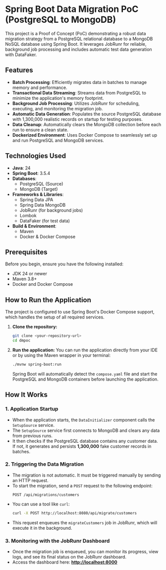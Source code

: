 # Spring Boot Data Migration PoC (PostgreSQL to MongoDB)

This project is a Proof of Concept (PoC) demonstrating a robust data migration strategy from a PostgreSQL relational database to a MongoDB NoSQL database using Spring Boot. It leverages JobRunr for reliable, background job processing and includes automatic test data generation with DataFaker.

## Features

-   **Batch Processing**: Efficiently migrates data in batches to manage memory and performance.
-   **Transactional Data Streaming**: Streams data from PostgreSQL to minimize the application's memory footprint.
-   **Background Job Processing**: Utilizes JobRunr for scheduling, executing, and monitoring the migration job.
-   **Automatic Data Generation**: Populates the source PostgreSQL database with 1,300,000 realistic records on startup for testing purposes.
-   **Data Cleanup**: Automatically clears the MongoDB collection before each run to ensure a clean state.
-   **Dockerized Environment**: Uses Docker Compose to seamlessly set up and run PostgreSQL and MongoDB services.

## Technologies Used

-   **Java**: 24
-   **Spring Boot**: 3.5.4
-   **Databases**:
    -   PostgreSQL (Source)
    -   MongoDB (Target)
-   **Frameworks & Libraries**:
    -   Spring Data JPA
    -   Spring Data MongoDB
    -   JobRunr (for background jobs)
    -   Lombok
    -   DataFaker (for test data)
-   **Build & Environment**:
    -   Maven
    -   Docker & Docker Compose

## Prerequisites

Before you begin, ensure you have the following installed:
-   JDK 24 or newer
-   Maven 3.8+
-   Docker and Docker Compose

## How to Run the Application

The project is configured to use Spring Boot's Docker Compose support, which handles the setup of all required services.

1.  **Clone the repository:**
    ```bash
    git clone <your-repository-url>
    cd dmpoc
    ```

2.  **Run the application:**
    You can run the application directly from your IDE or by using the Maven wrapper in your terminal:
    ```bash
    ./mvnw spring-boot:run
    ```
    Spring Boot will automatically detect the `compose.yaml` file and start the PostgreSQL and MongoDB containers before launching the application.

## How It Works

### 1. Application Startup
-   When the application starts, the `DataInitializer` component calls the `SetupSource` service.
-   The `SetupSource` service first connects to MongoDB and clears any data from previous runs.
-   It then checks if the PostgreSQL database contains any customer data. If not, it generates and persists **1,300,000** fake customer records in batches.

### 2. Triggering the Data Migration
-   The migration is not automatic. It must be triggered manually by sending an HTTP request.
-   To start the migration, send a `POST` request to the following endpoint:
    ```
    POST /api/migrations/customers
    ```
-   You can use a tool like `curl`:
    ```bash
    curl -X POST http://localhost:8080/api/migrate/customers
    ```
-   This request enqueues the `migrateCustomers` job in JobRunr, which will execute it in the background.

### 3. Monitoring with the JobRunr Dashboard
-   Once the migration job is enqueued, you can monitor its progress, view logs, and see its final status on the JobRunr dashboard.
-   Access the dashboard here: **[http://localhost:8000](http://localhost:8000)**
